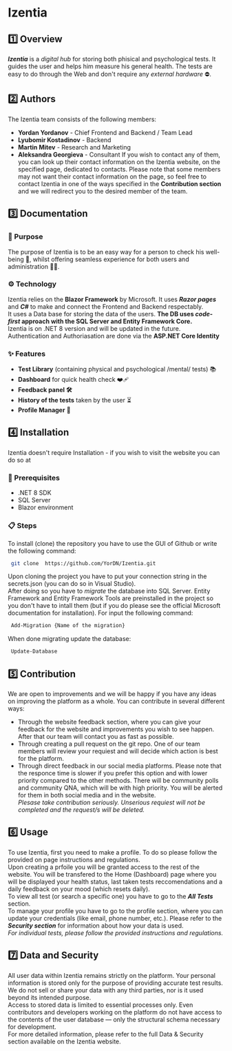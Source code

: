 # Izentia
## 1️⃣ Overview
***Izentia*** is a *digital hub* for storing both phisical and psychological tests. It guides the user and helps him measure his general health. The tests are easy to do through the Web and don't require any *external hardware* ⛔.

## 2️⃣ Authors
The Izentia team consists of the following members:
- **Yordan Yordanov** - Chief Frontend and Backend / Team Lead
- **Lyubomir Kostadinov** - Backend
- **Martin Mitev** - Research and Marketing
- **Aleksandra Georgieva** - Consultant
If you wish to contact any of them, you can look up their contact information on the Izentia website, on the specified page, dedicated to contacts. Please note that some members may not want their contact information on the page, so feel free to contact Izentia in one of the ways specified in the **Contribution section** and we will redirect you to the desired member of the team.

## 3️⃣ Documentation
### 🎯 Purpose 
The purpose of Izentia is to be an easy way for a person to check his well-being 🍃, whilst offering seamless experience for both users and administration 🙍‍♂️. 
### ⚙️ Technology
Izentia relies on the **Blazor Framework** by Microsoft. It uses ***Razor pages*** and ***C#*** to make and connect the Frontend and Backend respectably. \
It uses a Data base for storing the data of the users. **The DB uses *code-first* approach with the SQL Server and Entity Framework Core.**\
Izentia is on .NET 8 version and will be updated in the future. \
Authentication and Authoriasation are done via the **ASP.NET Core Identity**

### ✨ Features
- **Test Library** (containing physical and psychological /mental/ tests) 📚
- **Dashboard** for quick health check ❤️‍🩹
- **Feedback panel 🛠️**
- **History of the tests** taken by the user ⏳
- **Profile Manager** 🧑
## 4️⃣ Installation
Izentia doesn't require Installation - if you wish to visit the website you can do so at 
### 🔧 Prerequisites
- .NET 8 SDK
- SQL Server
- Blazor environment
### 📋 Steps

To install (clone) the repository you have to use the GUI of Github or write the following command: 
``` bash
 git clone  https://github.com/YorDN/Izentia.git
```
Upon cloning the project you have to put your connection string in the secrets.json (you can do so in Visual Studio). \
After doing so you have to *migrate* the database into SQL Server. Entity Framework and Entity Framework Tools are preinstalled in the project so you don't have to intall them (but if you do please see the official Microsoft documentation for installation). For input the following command:
```bash
 Add-Migration {Name of the migration}
```
When done migrating update the database:
```bash
 Update-Database
```
## 5️⃣ Contribution
We are open to improvements and we will be happy if you have any ideas on improving the platform as a whole. You can contribute in several different ways: 
- Through the website feedback section, where you can give your feedback for the website and improvements you wish to see happen. After that our team will contact you as fast as possible. 
- Through creating a pull request on the git repo. One of our team members will review your requiest and will decide which action is best for the platform.
- Through direct feedback in our social media platforms. Please note that the responce time is slower if you prefer this option and with lower priority compared to the other methods. There will be community polls and community QNA, which will be with high priority. You will be alerted for them in both social media and in the website.\
*Plesase take contribution seriously. Unserious requiest will not be completed and the request/s will be deleted.*
## 6️⃣ Usage
To use Izentia, first you need to make a profile. To do so please follow the provided on page instructions and regulations. \
Upon creating a prfoile you will be granted access to the rest of the website. You will be transfered to the Home (Dashboard) page where you will be displayed your health status, last taken tests reccomendations and a daily feedback on your mood (which resets daily). \
To view all test (or search a specific one) you have to go to the ***All Tests*** section. \
To manage your profile you have to go to the profile section, where you can update your credentials (like email, phone number, etc.). Please refer to the ***Security section*** for information about how your data is used.\
*For individual tests, please follow the provided instructions and regulations.*

## 7️⃣ Data and Security
All user data within Izentia remains strictly on the platform. Your personal information is stored only for the purpose of providing accurate test results. We do not sell or share your data with any third parties, nor is it used beyond its intended purpose. \
Access to stored data is limited to essential processes only. Even contributors and developers working on the platform do not have access to the contents of the user database — only the structural schema necessary for development. \
For more detailed information, please refer to the full Data & Security section available on the Izentia website.


